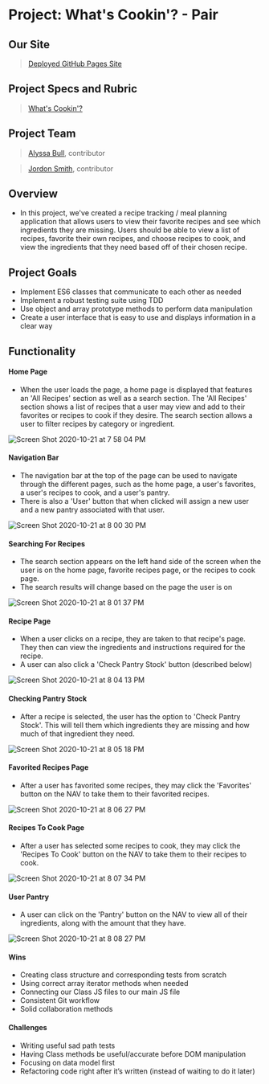 # Project: What's Cookin'? - Pair

## Our Site

>[Deployed GitHub Pages Site](https://jdxsmith.github.io/whats-cookin/)

## Project Specs and Rubric

>[What's Cookin'?](https://frontend.turing.io/projects/whats-cookin.html)

## Project Team 

>[Alyssa Bull](https://github.com/alyssabull), contributor

>[Jordon Smith](https://github.com/jdxsmith), contributor

## Overview

* In this project, we've created a recipe tracking / meal planning application that allows users to view their favorite recipes and see which ingredients they are missing. Users should be able to view a list of recipes, favorite their own recipes, and choose recipes to cook, and view the ingredients that they need based off of their chosen recipe.

## Project Goals

* Implement ES6 classes that communicate to each other as needed
* Implement a robust testing suite using TDD
* Use object and array prototype methods to perform data manipulation
* Create a user interface that is easy to use and displays information in a clear way

## Functionality

#### Home Page

* When the user loads the page, a home page is displayed that features an 'All Recipes' section as well as a search section. The 'All Recipes' section shows a list of recipes that a user may view and add to their favorites or recipes to cook if they desire. The search section allows a user to filter recipes by category or ingredient.

![Screen Shot 2020-10-21 at 7 58 04 PM](https://user-images.githubusercontent.com/67242223/96809320-dce7b080-13d7-11eb-8595-30dc6e745a02.png)

#### Navigation Bar

* The navigation bar at the top of the page can be used to navigate through the different pages, such as the home page, a user's favorites, a user's recipes to cook, and a user's pantry.
* There is also a 'User' button that when clicked will assign a new user and a new pantry associated with that user.

![Screen Shot 2020-10-21 at 8 00 30 PM](https://user-images.githubusercontent.com/67242223/96809425-16b8b700-13d8-11eb-86d4-536e2db76b3c.png)

#### Searching For Recipes

* The search section appears on the left hand side of the screen when the user is on the home page, favorite recipes page, or the recipes to cook page.
* The search results will change based on the page the user is on

![Screen Shot 2020-10-21 at 8 01 37 PM](https://user-images.githubusercontent.com/67242223/96809626-7dd66b80-13d8-11eb-9dfe-b9b143f2867c.png)

#### Recipe Page

* When a user clicks on a recipe, they are taken to that recipe's page.  They then can view the ingredients and instructions required for the recipe.
* A user can also click a 'Check Pantry Stock' button (described below)

![Screen Shot 2020-10-21 at 8 04 13 PM](https://user-images.githubusercontent.com/67242223/96809767-9ba3d080-13d8-11eb-956e-263eaa524f81.png)

#### Checking Pantry Stock

* After a recipe is selected, the user has the option to 'Check Pantry Stock'.  This will tell them which ingredients they are missing and how much of that ingredient they need.

![Screen Shot 2020-10-21 at 8 05 18 PM](https://user-images.githubusercontent.com/67242223/96810272-c42bca80-13d8-11eb-8ef9-cf57931e788a.png)

#### Favorited Recipes Page

* After a user has favorited some recipes, they may click the 'Favorites' button on the NAV to take them to their favorited recipes.

![Screen Shot 2020-10-21 at 8 06 27 PM](https://user-images.githubusercontent.com/67242223/96810819-ed4c5b00-13d8-11eb-97b1-6fc268360238.png)

#### Recipes To Cook Page

* After a user has selected some recipes to cook, they may click the 'Recipes To Cook' button on the NAV to take them to their recipes to cook.

![Screen Shot 2020-10-21 at 8 07 34 PM](https://user-images.githubusercontent.com/67242223/96811265-140a9180-13d9-11eb-9d08-26d64e7cc60f.png)

#### User Pantry

* A user can click on the 'Pantry' button on the NAV to view all of their ingredients, along with the amount that they have.

![Screen Shot 2020-10-21 at 8 08 27 PM](https://user-images.githubusercontent.com/67242223/96811888-43b99980-13d9-11eb-9859-d4b984a02eca.png)

#### Wins 
* Creating class structure and corresponding tests from scratch
* Using correct array iterator methods when needed
* Connecting our Class JS files to our main JS file
* Consistent Git workflow
* Solid collaboration methods

#### Challenges
* Writing useful sad path tests
* Having Class methods be useful/accurate before DOM manipulation
* Focusing on data model first
* Refactoring code right after it’s written (instead of waiting to do it later)
